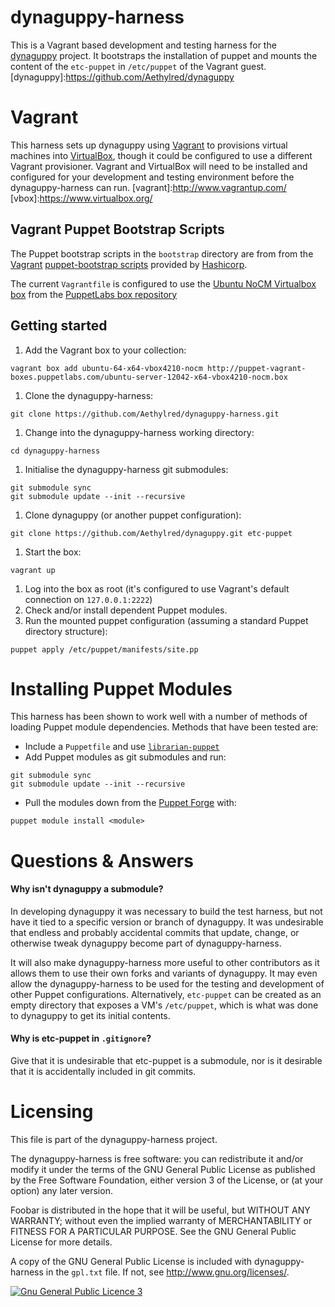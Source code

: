 # dynaguppy-harness

This is a Vagrant based development and testing harness for the [dynaguppy](dynaguppy) project. It bootstraps the installation of puppet and mounts the content of the `etc-puppet` in `/etc/puppet` of the Vagrant guest.
[dynaguppy]:https://github.com/Aethylred/dynaguppy

# Vagrant

This harness sets up dynaguppy using [Vagrant](vagrant) to provisions virtual machines into [VirtualBox](vbox), though it could be configured to use a different Vagrant provisioner. Vagrant and VirtualBox will need to be installed and configured for your development and testing environment before the dynaguppy-harness can run.
[vagrant]:http://www.vagrantup.com/
[vbox]:https://www.virtualbox.org/

## Vagrant Puppet Bootstrap Scripts

The Puppet bootstrap scripts in the `bootstrap` directory are from from the [Vagrant](vagrant) [puppet-bootstrap scripts](https://github.com/hashicorp/puppet-bootstrap) provided by [Hashicorp](http://www.hashicorp.com/).

The current `Vagrantfile` is configured to use the [Ubuntu NoCM Virtualbox box](http://puppet-vagrant-boxes.puppetlabs.com/ubuntu-server-12042-x64-vbox4210-nocm.box) from the [PuppetLabs box repository](http://puppet-vagrant-boxes.puppetlabs.com/)

## Getting started

1. Add the Vagrant box to your collection:  
```
vagrant box add ubuntu-64-x64-vbox4210-nocm http://puppet-vagrant-boxes.puppetlabs.com/ubuntu-server-12042-x64-vbox4210-nocm.box
```
1. Clone the dynaguppy-harness:  
```
git clone https://github.com/Aethylred/dynaguppy-harness.git
```
1. Change into the dynaguppy-harness working directory:  
```
cd dynaguppy-harness
``` 
1. Initialise the dynaguppy-harness git submodules:  
```
git submodule sync
git submodule update --init --recursive
```
1. Clone dynaguppy (or another puppet configuration):
```
git clone https://github.com/Aethylred/dynaguppy.git etc-puppet
```
1. Start the box:  
```
vagrant up
```
1. Log into the box as root (it's configured to use Vagrant's default connection on `127.0.0.1:2222`)
1. Check and/or install dependent Puppet modules.
1. Run the mounted puppet configuration (assuming a standard Puppet directory structure):  
```
puppet apply /etc/puppet/manifests/site.pp
```

# Installing Puppet Modules

This harness has been shown to work well with a number of methods of loading Puppet module dependencies. Methods that have been tested are:

* Include a `Puppetfile` and use [`librarian-puppet`](https://github.com/rodjek/librarian-puppet)
* Add Puppet modules as git submodules and run:  
```
git submodule sync
git submodule update --init --recursive
```
* Pull the modules down from the [Puppet Forge](http://forge.puppetlabs.com/) with:  
```
puppet module install <module>
```

# Questions & Answers

#### Why isn't dynaguppy a submodule?

In developing dynaguppy it was necessary to build the test harness, but not have it tied to a specific version or branch of dynaguppy. It was undesirable that endless and probably accidental commits that update, change, or otherwise tweak dynaguppy become part of dynaguppy-harness.

It will also make dynaguppy-harness more useful to other contributors as it allows them to use their own forks and variants of dynaguppy. It may even allow the dynaguppy-harness to be used for the testing and development of other Puppet configurations. Alternatively, `etc-puppet` can be created as an empty directory that exposes a VM's `/etc/puppet`, which is what was done to dynaguppy to get its initial contents.

#### Why is etc-puppet in `.gitignore`?

Give that it is undesirable that etc-puppet is a submodule, nor is it desirable that it is accidentally included in git commits.

# Licensing

This file is part of the dynaguppy-harness project.

The dynaguppy-harness is free software: you can redistribute it and/or modify it under the terms of the GNU General Public License as published by the Free Software Foundation, either version 3 of the License, or (at your option) any later version.

Foobar is distributed in the hope that it will be useful, but WITHOUT ANY WARRANTY; without even the implied warranty of MERCHANTABILITY or FITNESS FOR A PARTICULAR PURPOSE. See the GNU General Public License for more details.

A copy of the GNU General Public License is included with dynaguppy-harness in the `gpl.txt` file.  If not, see <http://www.gnu.org/licenses/>.

<a rel="license" href="http://www.gnu.org/licenses/"><img alt="Gnu General Public Licence 3" style="border-width:0" src="http://www.gnu.org/graphics/gplv3-88x31.png" /></a>
